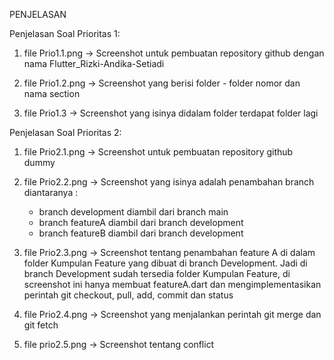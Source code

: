 PENJELASAN

Penjelasan Soal Prioritas 1: 
1. file Prio1.1.png -> Screenshot untuk pembuatan repository github dengan nama Flutter_Rizki-Andika-Setiadi

2. file Prio1.2.png -> Screenshot yang berisi folder - folder nomor dan nama section

3. file Prio1.3 -> Screenshot yang isinya didalam folder terdapat folder lagi

Penjelasan Soal Prioritas 2:
1. file Prio2.1.png -> Screenshot untuk pembuatan repository github dummy

2. file Prio2.2.png -> Screenshot yang isinya adalah penambahan branch diantaranya :
    - branch development diambil dari branch main
    - branch featureA diambil dari branch development
    - branch featureB diambil dari branch development

3. file Prio2.3.png -> Screenshot tentang penambahan feature A di dalam folder Kumpulan Feature yang dibuat di branch Development. Jadi di branch Development sudah tersedia folder Kumpulan Feature, di screenshot ini hanya membuat featureA.dart dan mengimplementasikan perintah git checkout, pull, add, commit dan status

4. file Prio2.4.png -> Screenshot yang menjalankan perintah git merge dan git fetch

5. file prio2.5.png -> Screenshot tentang conflict